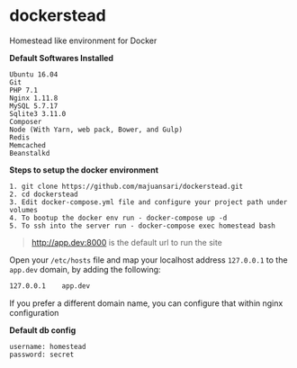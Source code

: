# dockerstead
Homestead like environment for Docker

**Default Softwares Installed**

    Ubuntu 16.04
    Git
    PHP 7.1
    Nginx 1.11.8
    MySQL 5.7.17
    Sqlite3 3.11.0
    Composer
    Node (With Yarn, web pack, Bower, and Gulp)
    Redis
    Memcached
    Beanstalkd

**Steps to setup the docker environment**

    1. git clone https://github.com/majuansari/dockerstead.git
    2. cd dockerstead
    3. Edit docker-compose.yml file and configure your project path under volumes
    4. To bootup the docker env run - docker-compose up -d
    5. To ssh into the server run - docker-compose exec homestead bash


> http://app.dev:8000  is the default url to run the site

Open your `/etc/hosts` file and map your localhost address `127.0.0.1` to the `app.dev` domain, by adding the following:

```bash
127.0.0.1    app.dev
```
If you prefer a different domain name, you can configure that within nginx configuration

**Default db config**

    username: homestead
    password: secret
